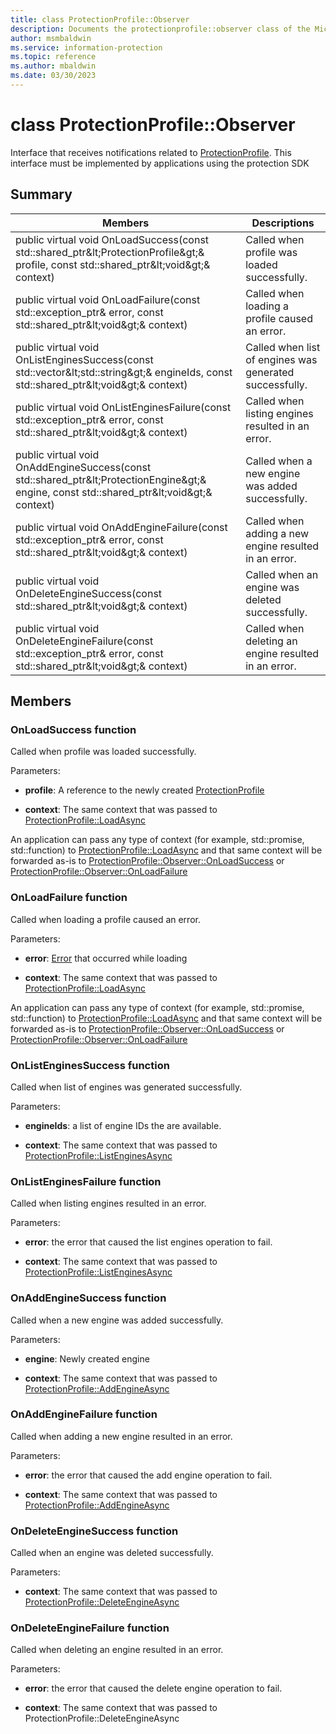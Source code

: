 ```yaml
---
title: class ProtectionProfile::Observer 
description: Documents the protectionprofile::observer class of the Microsoft Information Protection (MIP) SDK.
author: msmbaldwin
ms.service: information-protection
ms.topic: reference
ms.author: mbaldwin
ms.date: 03/30/2023
---
```


# class ProtectionProfile::Observer 
Interface that receives notifications related to [ProtectionProfile](class_mip_protectionprofile.md).
This interface must be implemented by applications using the protection SDK
  
## Summary
 Members                        | Descriptions                                
--------------------------------|---------------------------------------------
public virtual void OnLoadSuccess(const std::shared_ptr\&lt;ProtectionProfile\&gt;& profile, const std::shared_ptr\&lt;void\&gt;& context)  |  Called when profile was loaded successfully.
public virtual void OnLoadFailure(const std::exception_ptr& error, const std::shared_ptr\&lt;void\&gt;& context)  |  Called when loading a profile caused an error.
public virtual void OnListEnginesSuccess(const std::vector\&lt;std::string\&gt;& engineIds, const std::shared_ptr\&lt;void\&gt;& context)  |  Called when list of engines was generated successfully.
public virtual void OnListEnginesFailure(const std::exception_ptr& error, const std::shared_ptr\&lt;void\&gt;& context)  |  Called when listing engines resulted in an error.
public virtual void OnAddEngineSuccess(const std::shared_ptr\&lt;ProtectionEngine\&gt;& engine, const std::shared_ptr\&lt;void\&gt;& context)  |  Called when a new engine was added successfully.
public virtual void OnAddEngineFailure(const std::exception_ptr& error, const std::shared_ptr\&lt;void\&gt;& context)  |  Called when adding a new engine resulted in an error.
public virtual void OnDeleteEngineSuccess(const std::shared_ptr\&lt;void\&gt;& context)  |  Called when an engine was deleted successfully.
public virtual void OnDeleteEngineFailure(const std::exception_ptr& error, const std::shared_ptr\&lt;void\&gt;& context)  |  Called when deleting an engine resulted in an error.
  
## Members
  
### OnLoadSuccess function
Called when profile was loaded successfully.

Parameters:  
* **profile**: A reference to the newly created [ProtectionProfile](class_mip_protectionprofile.md)


* **context**: The same context that was passed to [ProtectionProfile::LoadAsync](#class_protection_profile_1a966887bd349935ad246747f981dd6309)


An application can pass any type of context (for example, std::promise, std::function) to [ProtectionProfile::LoadAsync](undefined) and that same context will be forwarded as-is to [ProtectionProfile::Observer::OnLoadSuccess](#class_protection_profile_1_1_observer_1a96572cb783e546f44ed2a7b46ae070a9) or [ProtectionProfile::Observer::OnLoadFailure](#class_protection_profile_1_1_observer_1ae0a17f434b7e9cb2635e4b6b69581df6)
  
### OnLoadFailure function
Called when loading a profile caused an error.

Parameters:  
* **error**: [Error](class_mip_error.md) that occurred while loading 


* **context**: The same context that was passed to [ProtectionProfile::LoadAsync](undefined)


An application can pass any type of context (for example, std::promise, std::function) to [ProtectionProfile::LoadAsync](undefined) and that same context will be forwarded as-is to [ProtectionProfile::Observer::OnLoadSuccess](undefined) or [ProtectionProfile::Observer::OnLoadFailure](undefined)
  
### OnListEnginesSuccess function
Called when list of engines was generated successfully.

Parameters:  
* **engineIds**: a list of engine IDs the are available. 


* **context**: The same context that was passed to [ProtectionProfile::ListEnginesAsync](#class_protection_profile_1a914dedc3e5965ca885ed8ddd85a5151a)


  
### OnListEnginesFailure function
Called when listing engines resulted in an error.

Parameters:  
* **error**: the error that caused the list engines operation to fail. 


* **context**: The same context that was passed to [ProtectionProfile::ListEnginesAsync](undefined)


  
### OnAddEngineSuccess function
Called when a new engine was added successfully.

Parameters:  
* **engine**: Newly created engine 


* **context**: The same context that was passed to [ProtectionProfile::AddEngineAsync](#class_protection_profile_1a0fe57749513fb7f95f2336b786c0c564)


  
### OnAddEngineFailure function
Called when adding a new engine resulted in an error.

Parameters:  
* **error**: the error that caused the add engine operation to fail. 


* **context**: The same context that was passed to [ProtectionProfile::AddEngineAsync](undefined)


  
### OnDeleteEngineSuccess function
Called when an engine was deleted successfully.

Parameters:  
* **context**: The same context that was passed to [ProtectionProfile::DeleteEngineAsync](#class_protection_profile_1ae7bb1adb5d1e7590f2d793ef40705161)


  
### OnDeleteEngineFailure function
Called when deleting an engine resulted in an error.

Parameters:  
* **error**: the error that caused the delete engine operation to fail. 


* **context**: The same context that was passed to ProtectionProfile::DeleteEngineAsync

